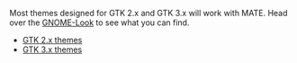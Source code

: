 <!--
.. link:
.. description:
.. tags: Themes
.. date: 2014-02-24 19:14:07
.. title: Themes
.. slug: themes
-->

Most themes designed for GTK 2.x and GTK 3.x will work with MATE. Head over the
[GNOME-Look](http://gnome-look.org) to see what you can find.

  * [GTK 2.x themes](http://gnome-look.org/index.php?xcontentmode=100)
  * [GTK 3.x themes](http://gnome-look.org/index.php?xcontentmode=167)


